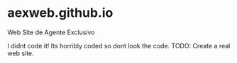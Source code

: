 aexweb.github.io
================

Web Site de Agente Exclusivo


I didnt code it! Its horribly coded so dont look the code.
TODO: Create a real web site.